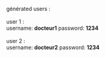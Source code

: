générated users : <br /><br />
user 1 : <br />
username: <b>docteur1</b>   password: <b>1234</b>  <br />
<br />
user 2 : <br />
 username: <b>docteur2</b>   password: <b>1234</b> 
